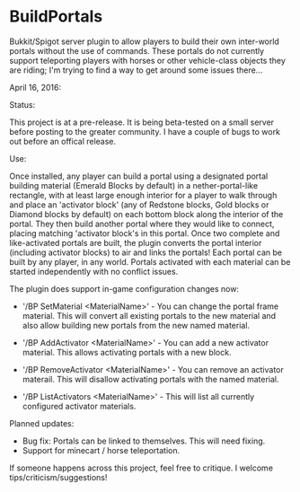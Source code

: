 # BuildPortals
Bukkit/Spigot server plugin to allow players to build their own inter-world portals without the use of commands. These portals do not currently support teleporting players with horses or other vehicle-class objects they are riding; I'm trying to find a way to get around some issues there...

April 16, 2016:

Status:

This project is at a pre-release. It is being beta-tested on a small server before posting to the greater community. I have a couple of bugs to work out before an offical release.

Use:

Once installed, any player can build a portal using a designated portal building material (Emerald Blocks by default) in a nether-portal-like rectangle, with at least large enough interior for a player to walk through and place an 'activator block' (any of Redstone blocks, Gold blocks or Diamond blocks by default) on each bottom block along the interior of the portal. They then build another portal where they would like to connect, placing matching 'activator block's in this portal. Once two complete and like-activated portals are built, the plugin converts the portal interior (including activator blocks) to air and links the portals! Each portal can be built by any player, in any world. Portals activated with each material can be started independently with no conflict issues.

The plugin does support in-game configuration changes now:

 * '/BP SetMaterial \<MaterialName\>' - You can change the portal frame material. This will convert all existing portals to the new material and also allow building new portals from the new named material.
 
 * '/BP AddActivator \<MaterialName\>' - You can add a new activator material. This allows activating portals with a new block.
 
 * '/BP RemoveActivator \<MaterialName\>' - You can remove an activator materail. This will disallow activating portals with the named material.
 
 * '/BP ListActivators \<MaterialName\>' - This will list all currently configured activator materials. 

Planned updates:
 * Bug fix: Portals can be linked to themselves. This will need fixing.
 * Support for minecart / horse teleportation.

If someone happens across this project, feel free to critique. I welcome tips/criticism/suggestions!
